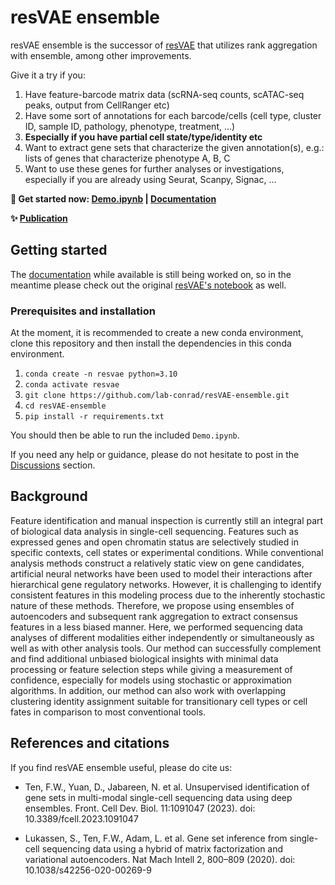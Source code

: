 # resVAE ensemble

resVAE ensemble is the successor of [resVAE](https://github.com/lab-conrad/resvae) that utilizes rank aggregation with ensemble, among other improvements.

Give it a try if you:

1. Have feature-barcode matrix data (scRNA-seq counts, scATAC-seq peaks, output from CellRanger etc)
2. Have some sort of annotations for each barcode/cells (cell type, cluster ID, sample ID, pathology, phenotype, treatment, ...)
3. __Especially if you have partial cell state/type/identity etc__
3. Want to extract gene sets that characterize the given annotation(s), e.g.: lists of genes that characterize phenotype A, B, C
4. Want to use these genes for further analyses or investigations, especially if you are already using Seurat, Scanpy, Signac, ...

**🚀 Get started now: [Demo.ipynb](https://github.com/fwten/resVAE-ensemble/blob/main/Demo.ipynb) | [Documentation](http://singlecell.charite.de/resvae-ensemble)**

**✨ [Publication](https://www.frontiersin.org/articles/10.3389/fcell.2023.1091047/full)**

## Getting started

The [documentation](http://singlecell.charite.de/resvae-ensemble) while available is still being worked on, so in the meantime please check out the original [resVAE's notebook](https://github.com/lab-conrad/resVAE/blob/main/Example_notebook.ipynb) as well.

### Prerequisites and installation

At the moment, it is recommended to create a new conda environment, clone this repository and then install the dependencies in this conda environment.

1. `conda create -n resvae python=3.10`
2. `conda activate resvae`
3. `git clone https://github.com/lab-conrad/resVAE-ensemble.git`
4. `cd resVAE-ensemble`
5. `pip install -r requirements.txt`

You should then be able to run the included `Demo.ipynb`.

If you need any help or guidance, please do not hesitate to post in the [Discussions](https://github.com/lab-conrad/resVAE-ensemble/discussions) section.


## Background

Feature identification and manual inspection is currently still an integral part of biological data analysis in single-cell sequencing. Features such as expressed genes and open chromatin status are selectively studied in specific contexts, cell states or experimental conditions. While conventional analysis methods construct a relatively static view on gene candidates, artificial neural networks have been used to model their interactions after hierarchical gene regulatory networks. However, it is challenging to identify consistent features in this modeling process due to the inherently stochastic nature of these methods. Therefore, we propose using ensembles of autoencoders and subsequent rank aggregation to extract consensus features in a less biased manner. Here, we performed sequencing data analyses of different modalities either independently or simultaneously as well as with other analysis tools. Our method can successfully complement and find additional unbiased biological insights with minimal data processing or feature selection steps while giving a measurement of confidence, especially for models using stochastic or approximation algorithms. In addition, our method can also work with overlapping clustering identity assignment suitable for transitionary cell types or cell fates in comparison to most conventional tools.


## References and citations

If you find resVAE ensemble useful, please do cite us:

* Ten, F.W., Yuan, D., Jabareen, N. et al. Unsupervised identification of gene sets in multi-modal single-cell sequencing data using deep ensembles. Front. Cell Dev. Biol. 11:1091047 (2023). doi: 10.3389/fcell.2023.1091047

* Lukassen, S., Ten, F.W., Adam, L. et al. Gene set inference from single-cell sequencing data using a hybrid of matrix factorization and variational autoencoders. Nat Mach Intell 2, 800–809 (2020). doi: 10.1038/s42256-020-00269-9

